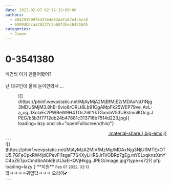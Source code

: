```yaml
---
date: 2022-02-07 02:12:32+09:00
authors:
  - e04291509f6437e4883aafa67e4cbcc8
  - 6599dbbcaa26237c2ab0f3becb421b45
categories:
  - Jiwon
---
```


# 0-3541380

<div class="post-container" markdown="1">
<div class="content-container md-sidebar__scrollwrap" markdown="1">

메건씌 이거  만들어봤어?<br><br>난 대구인데 올해 눈이안와서 ...
<figure markdown="1">
![](https://phinf.wevpstatic.net/MjAyMjA2MjBfMjE2/MDAxNjU1Njg3MDU5MjM3.8hB-6vio8rORLt8Lb91CgAMpFk25WEP79ve_AvL-a_og.JXoIaFs2PWBeW9H4TOs2i6tYkTGxmbV53UBsImulKOcg.JPEG/b5b3f7712db24b47881c313716b7514d223.jpg){ loading=lazy onclick="openFullscreen(this)"}
</figure>


</div>
</div>

<div style="text-align: right;" markdown="1">
<a href="https://weverse.io/fromis9/fanpost/0-3541380" style="text-align: right;">:material-share:{.big-emoji}</a>
</div>
---

<div class="comments-container md-sidebar__scrollwrap" markdown="1">
<div class="comment" markdown="1">
<div class='id-container' markdown="1">
![](https://phinf.wevpstatic.net/MjAyMzA2MjVfMzMg/MDAxNjg3NjU0MTExOTU5.7GFeCpkRW4jdCPevFi1sgeF7S4XyLHRSJr1VOBRp7gEg.mY0LxqknzXmYC4oZ6TpxCmdSnAbldBctUiaEHQVjHkgg.JPEG/image.jpg?type=s72){ pfp loading=lazy }
**<span class="artist">지원</span>** <small>Feb 07 2022, 02:13</small><br>
</div>
<div class='comment-body' markdown="1">
앜ㅋㅋㅋㅋ귀엽닼ㅋㅋㅋ 오리이💕
</div>
</div>
</div>
---
